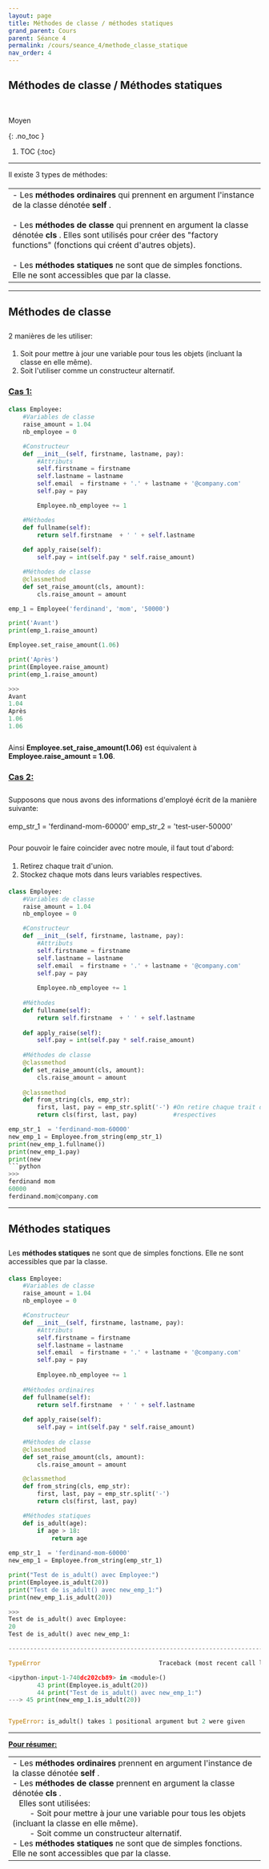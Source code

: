 ```yaml
---
layout: page
title: Méthodes de classe / méthodes statiques
grand_parent: Cours
parent: Séance 4
permalink: /cours/seance_4/methode_classe_statique
nav_order: 4
---
```


<link rel="stylesheet" href="/css/placement-label.css">
<link rel="shortcut icon" href="https://new-leaves.github.io/img/favicon/favicon.ico">


<div id="containerIntro">
<h2><b>Méthodes de classe / Méthodes statiques</b></h2> &nbsp; <p class="label label-yellow">Moyen</p>   
</div>

{: .no_toc }
1. TOC
{:toc}

---

<div style="margin-bottom:0.5cm">
Il existe 3 types de méthodes:
</div>

<table><tr><td>
- Les <b> méthodes ordinaires </b> qui prennent en argument l'instance de la classe dénotée <b> self </b>.
<br>
<br>
- Les <b> méthodes de classe </b> qui prennent en argument la classe dénotée <b> cls </b>. Elles sont utilisés pour créer des "factory functions" (fonctions qui créent d'autres objets).
<br>
<br>
- Les <b> méthodes statiques </b> ne sont que de simples fonctions. Elle ne sont accessibles que par la classe.
</td></tr></table>

---

## Méthodes de classe 

<div style="margin-top:0.7cm;margin-bottom:0.5cm">
2 manières de les utiliser:
</div>
<div style="margin-bottom:0.5cm">
<ol>
<li> Soit pour mettre à jour une variable pour tous les objets (incluant la classe en elle même).</li>
<li> Soit l'utiliser comme un constructeur alternatif.</li>
</ol>
</div>

### <u> Cas 1: </u>
<div style="margin-bottom:0.5cm">
</div>

```python
class Employee:
    #Variables de classe   
    raise_amount = 1.04
    nb_employee = 0

    #Constructeur
    def __init__(self, firstname, lastname, pay):
        #Attributs
        self.firstname = firstname
        self.lastname = lastname
        self.email  = firstname + '.' + lastname + '@company.com'
        self.pay = pay

        Employee.nb_employee += 1

    #Méthodes
    def fullname(self):
        return self.firstname  + ' ' + self.lastname
    
    def apply_raise(self):
        self.pay = int(self.pay * self.raise_amount) 

    #Méthodes de classe
    @classmethod
    def set_raise_amount(cls, amount):
        cls.raise_amount = amount

emp_1 = Employee('ferdinand', 'mom', '50000')

print('Avant')
print(emp_1.raise_amount)       

Employee.set_raise_amount(1.06)

print('Après')
print(Employee.raise_amount)
print(emp_1.raise_amount)
```
```python
>>>
Avant
1.04
Après
1.06
1.06
```

<div style="margin-top:0.7cm;margin-bottom:0.5cm">
Ainsi <b>Employee.set_raise_amount(1.06)</b> est équivalent à <b>Employee.raise_amount = 1.06</b>.
</div>

### <u> Cas 2:</u>
<div style="margin-bottom:0.5cm">
</div>

<div style="margin-top:0.7cm;margin-bottom:0.5cm">
Supposons que nous avons des informations d'employé écrit de la manière suivante:
</div>
    emp_str_1  = 'ferdinand-mom-60000'
    emp_str_2  = 'test-user-50000'


<div style="margin-top:0.7cm;margin-bottom:0.5cm">
Pour pouvoir le faire coincider avec notre moule, il faut tout d'abord:
</div>

<div style="margin-bottom:0.5cm">
<ol>
<li>Retirez chaque trait d'union.</li>
<li>Stockez chaque mots dans leurs variables respectives.</li>
</ol>
</div>

```python
class Employee: 
    #Variables de classe
    raise_amount = 1.04
    nb_employee = 0

    #Constructeur
    def __init__(self, firstname, lastname, pay):
        #Attributs
        self.firstname = firstname
        self.lastname = lastname
        self.email  = firstname + '.' + lastname + '@company.com'
        self.pay = pay
        
        Employee.nb_employee += 1 
    
    #Méthodes
    def fullname(self):
        return self.firstname  + ' ' + self.lastname
    
    def apply_raise(self):
        self.pay = int(self.pay * self.raise_amount) 
    
    #Méthodes de classe
    @classmethod
    def set_raise_amount(cls, amount):
        cls.raise_amount = amount
    
    @classmethod
    def from_string(cls, emp_str):
        first, last, pay = emp_str.split('-') #On retire chaque trait d'union + On les stocke dans leurs variables 
        return cls(first, last, pay)          #respectives 

emp_str_1  = 'ferdinand-mom-60000'
new_emp_1 = Employee.from_string(emp_str_1)
print(new_emp_1.fullname())
print(new_emp_1.pay)
print(new
```python
>>>
ferdinand mom
60000
ferdinand.mom@company.com
```

---

## Méthodes statiques

<div style="margin-top:0.7cm;margin-bottom:0.5cm">
Les <b>méthodes statiques</b> ne sont que de simples fonctions. Elle ne sont accessibles que par la classe.
</div>

```python
class Employee:
    #Variables de classe
    raise_amount = 1.04
    nb_employee = 0

    #Constructeur
    def __init__(self, firstname, lastname, pay):
        #Attributs
        self.firstname = firstname
        self.lastname = lastname
        self.email  = firstname + '.' + lastname + '@company.com'
        self.pay = pay
        
        Employee.nb_employee += 1
        
    #Méthodes ordinaires
    def fullname(self):
        return self.firstname  + ' ' + self.lastname
    
    def apply_raise(self):
        self.pay = int(self.pay * self.raise_amount) 
    
    #Méthodes de classe
    @classmethod
    def set_raise_amount(cls, amount):
        cls.raise_amount = amount

    @classmethod
    def from_string(cls, emp_str):
        first, last, pay = emp_str.split('-')
        return cls(first, last, pay)

    #Méthodes statiques
    def is_adult(age):
        if age > 18:
            return age
        
emp_str_1  = 'ferdinand-mom-60000'
new_emp_1 = Employee.from_string(emp_str_1)

print("Test de is_adult() avec Employee:")
print(Employee.is_adult(20))
print("Test de is_adult() avec new_emp_1:")
print(new_emp_1.is_adult(20))
```
```python
>>>
Test de is_adult() avec Employee:
20
Test de is_adult() avec new_emp_1:

---------------------------------------------------------------------------

TypeError                                 Traceback (most recent call last)

<ipython-input-1-740dc202cb89> in <module>()
        43 print(Employee.is_adult(20))
        44 print("Test de is_adult() avec new_emp_1:")
---> 45 print(new_emp_1.is_adult(20))


TypeError: is_adult() takes 1 positional argument but 2 were given
```

---
**<u>Pour résumer:</u>**

<table><tr><td>
- Les <b> méthodes ordinaires </b> prennent en argument l'instance de la classe dénotée <b> self </b>.
<br>
- Les <b> méthodes de classe </b> prennent en argument la classe dénotée <b> cls </b>. <br>
&nbsp;&nbsp;&nbsp;Elles sont utilisées:
<br>
&nbsp;&nbsp;&nbsp;&nbsp;&nbsp;&nbsp;&nbsp;&nbsp;- Soit pour mettre à jour une variable pour tous les objets (incluant la classe en elle même).
<br>
&nbsp;&nbsp;&nbsp;&nbsp;&nbsp;&nbsp;&nbsp;&nbsp;- Soit comme un constructeur alternatif.
<br>
- Les <b> méthodes statiques </b> ne sont que de simples fonctions. Elle ne sont accessibles que par la classe.
</td></tr></table>

